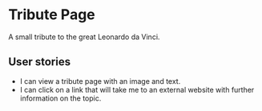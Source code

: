 # Tribute Page

A small tribute to the great Leonardo da Vinci.

## User stories
- I can view a tribute page with an image and text.
- I can click on a link that will take me to an external website with further information on the topic.